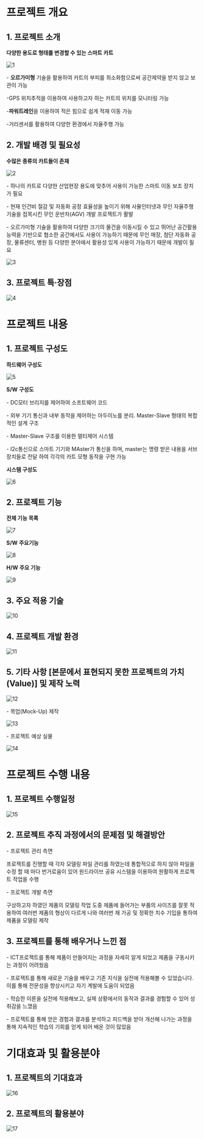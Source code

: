 # 프로젝트 개요

## 1. 프로젝트 소개

**다양한 용도로 형태를 변경할 수 있는 스마트 카트**

![1](pj1.PNG)

\- **오르가미형** 기술을 활용하여 카트의 부피를 최소화함으로써 공간제약을 받지 않고 보관이 가능

-GPS 위치추적을 이용하여 사용하고자 하는 카트의 위치를 모니터링 가능

-**파워트레인**을 이용하여 적은 힘으로 쉽게 적재 이동 가능

-거리센서를 활용하여 다양한 환경에서 자율주행 가능

## 2. 개발 배경 및 필요성

**수많은 종류의 카트들이 존재**

![2](pj2.PNG)

\-  하나의 카트로 다양한 산업현장 용도에 맞추어 사용이 가능한 스마트 이동 보조 장치가 필요

\- 현재 인건비 절감 및 자동화 공정 효율성을 높이기 위해 사물인터넷과 무인 자율주행 기술을 접목시킨 무인 운반차(AGV) 개발 프로젝트가 활발

\- 오르가미형 기술을 활용하여 다양한 크기의 물건을 이동시킬 수 있고 뛰어난 공간활용 능력을 기반으로 협소한 공간에서도 사용이 가능하기 때문에 무인 매장, 첨단 자동화 공장, 물류센터, 병원 등 다양한 분야에서 활용성 있게 사용이 가능하기 때문에 개발이 필요

![3](pj3.PNG)

## 3. 프로젝트 특·장점

![4](pj4.PNG)

# 프로젝트 내용

## 1. 프로젝트 구성도

**하드웨어 구성도**

![5](pj5.PNG)

**S/W** **구성도**

\- DC모터 브리지를 제어하여 소프트웨어 코드

\- 외부 기기 통신과 내부 동작을 제어하는 아두이노를 분리. Master-Slave 형태의 복합적인 설계 구조

\- Master-Slave 구조를 이용한 멀티제어 시스템 

\- I2c통신으로 스마트 기기와 MAster가 통신을 하며, master는 명령 받은 내용을 서브장치들로 전달 
   하여 각각의 카트 모형 동작을 구현 가능

**시스템 구성도**

![6](pj6.PNG)

## 2. 프로젝트 기능

**전체 기능 목록**

![7](pj7.PNG)

**S/W** **주요기능**

![8](pj8.PNG)

**H/W** **주요 기능** 

![9](pj9.PNG)

## 3. 주요 적용 기술

![10](pj10.PNG)

## 4. 프로젝트 개발 환경

![11](pj11.PNG)

## 5. 기타 사항 [본문에서 표현되지 못한 프로젝트의 가치(Value)] 및 제작 노력

![12](pj12.PNG)

 \- 목업(Mock-Up) 제작

![13](pj13.PNG)

 \- 프로젝트 예상 실물

![14](pj14.PNG)

# 프로젝트 수행 내용

## 1. 프로젝트 수행일정

![15](pj15.PNG)

## 2. 프로젝트 추직 과정에서의 문제점 및 해결방안

\- 프로젝트 관리 측면 

   프로젝트를 진행할 때 각자 모델링 파일 관리를 하였는데 통합적으로 하지 않아 파일을 수정 할 때     마다 번거로움이 있어 원드라이브 공유 시스템을 이용하여 원활하게 프로젝트 작업을 수행 

\- 프로젝트 개발 측면 

 구상하고자 하였던 제품의 모델링 작업 도중 제품에 들어가는 부품의 사이즈를 잘못 적용하여 여러번   제품의 형상이 다르게 나와 여러번 재 가공 및 정확한 치수 기입을 통하여 제품을 모델링 제작

## **3.** **프로젝트를 통해 배우거나 느낀 점**

\- ICT프로젝트를 통해 제품이 만들어지는 과정을 자세히 알게 되었고 제품을 구동시키는 과정이 어려웠음

\- 프로젝트를 통해 새로운 기술을 배우고 기존 지식을 실전에 적용해볼 수 있었습니다. 이를 통해 전문성을 향상시키고 자기 계발에 도움이 되었음

\- 학습한 이론을 실전에 적용해보고, 실제 상황에서의 동작과 결과를 경험할 수 있어 성취감을 느꼈음

\- 프로젝트를 통해 얻은 경험과 결과를 분석하고 피드백을 받아 개선해 나가는 과정을 통해 지속적인 학습의 기회를 얻게 되어 배운 것이 많았음

# **기대효과 및 활용분야**

## 1. 프로젝트의 기대효과

![16](pj16.PNG)

## 2. 프로젝트의 활용분야

![17](pj17.PNG)



